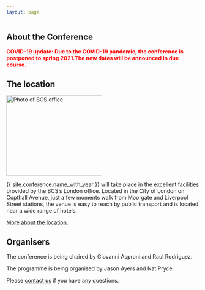 ```yaml
---
layout: page
---
```

<section><div class="inner">
<h1>About the Conference</h1>
<p><strong style="color: red;">COVID-19 update: Due to the COVID-19 pandemic, the conference is postponed to spring 2021.The new dates will be announced in due course.</strong></p>
<!-- <p>The annual BCS {{ site.conference.name }} conference brings together experts and practitioners to share the latest thinking in software development.</p>
<p>Now in its 25th year, our conference has a tradition of active participation. We encourage conference sessions that bring people together to work and learn and most sessions are highly interactive, involving participants and session leaders on an equal footing. This results in a conference like no other and consistently excellent feedback from all those who attend.</p> -->
</div>
</section>

<section><div class="inner">
<h1>The location</h1>
<img src="{{ '/images/venue-feature.jpg' | relative_url }}" alt="Photo of BCS office" width="250" height="209" class="round"/>
<p>{{ site.conference.name_with_year }} will take place in the excellent facilities provided by the BCS’s London office. Located in the City of London on Copthall Avenue, just a few moments walk from Moorgate and Liverpool Street stations, the venue is easy to reach by public transport and is located near a wide range of hotels.  </p>
<a href="{{ '/location.html' | relative_url }}">More about the location.</a>
</div>
</section>

<section><div class="inner">
<h1>Organisers</h1>
<p>The conference is being chaired by Giovanni Asproni and Raul Rodriguez.</p>
<p>The programme is being organised by Jason Ayers and Nat Pryce.</p>
<p>Please <a href="{{ '/organisers.html' | relative_url }}">contact us</a> if you have any questions.</p>
<p></p>
</div></section>
